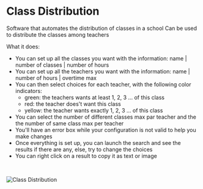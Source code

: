 # Class Distribution
Software that automates the distribution of classes in a school
Can be used to distribute the classes among teachers

What it does:
* You can set up all the classes you want with the information: name | number of classes | number of hours
* You can set up all the teachers you want with the information: name | number of hours | overtime max
* You can then select choices for each teacher, with the following color indicators:
     * green: the teachers wants at least 1, 2, 3 ... of this class
     * red: the teacher does't want this class
     * yellow: the teacher wants exactly 1, 2, 3 ... of this class
* You can select the number of different classes max par teacher and the the number of same class max per teacher
* You'll have an error box while your configuration is not valid to help you make changes
* Once everything is set up, you can launch the search and see the results if there are any, else, try to change the choices
* You can right click on a result to copy it as text or image
<br>

![Class Distribution](sources/Class-Distribution.gif)
